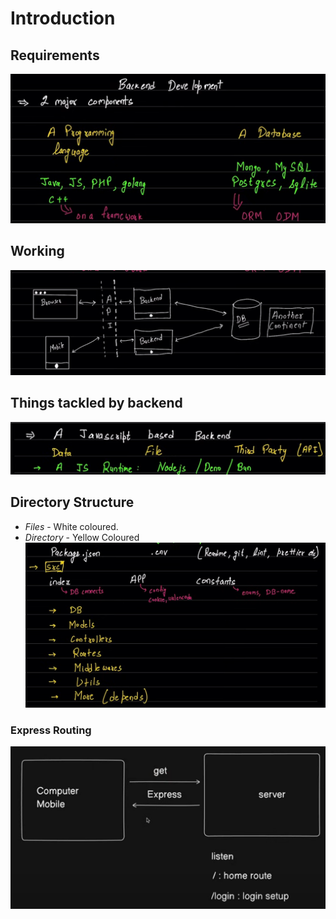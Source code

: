# Introduction
## Requirements
![basic requirements](public/requirements.png)

## Working
![working](public/howItWorks.png)

## Things tackled by backend
![](public/thingsBackendTackles.png)

## Directory Structure
* *Files* - White coloured.
* *Directory* - Yellow Coloured
![directory structure](public/directoryStructure.png)

### Express Routing
![](public/express/expressFlow.png)